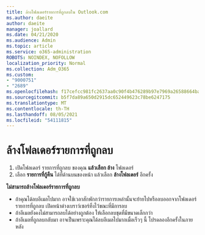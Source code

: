 ```yaml
---
title: ล้างโฟลเดอร์รายการที่ถูกลบใน Outlook.com
ms.author: daeite
author: daeite
manager: joallard
ms.date: 04/21/2020
ms.audience: Admin
ms.topic: article
ms.service: o365-administration
ROBOTS: NOINDEX, NOFOLLOW
localization_priority: Normal
ms.collection: Adm_O365
ms.custom:
- "9000751"
- "2689"
ms.openlocfilehash: f17cefcc981fc2637aa0c90f4b476289b97e7969a26588664baf67485daf5d5b
ms.sourcegitcommit: b5f7da89a650d2915dc652449623c78be6247175
ms.translationtype: MT
ms.contentlocale: th-TH
ms.lasthandoff: 08/05/2021
ms.locfileid: "54111815"
---
```

# <a name="empty-the-deleted-items-folder"></a>ล้างโฟลเดอร์รายการที่ถูกลบ

1. เปิดโฟลเดอร์ รายการที่ถูกลบ ของคุณ **แล้วเลือก ล้าง** โฟลเดอร์
2. เลือก **รายการที่กู้คืน** ได้ที่ด้านบนของหน้า แล้วเลือก **ล้างโฟลเดอร์** อีกครั้ง

**ไม่สามารถล้างโฟลเดอร์รายการที่ถูกลบ**

- ถ้าคุณได้ลบอีเมลไปมาก อาจใช้เวลาสักพักกว่ารายการเหล่านั้นจะย้ายไปหรือลบออกจากโฟลเดอร์รายการที่ถูกลบ เปิดหน้าต่างเบราว์เซอร์ทิ้งไว้ขณะที่มีการลบ
- ถ้าอีเมลยังคงไม่สามารถลบได้อย่างถูกต้อง ให้เลือกลบชุดที่มีขนาดเล็กกว่า
- ถ้าอีเมลที่ถูกลบกลับมา อาจเป็นเพราะคุณได้ลบอีเมลไปมากเมื่อเร็วๆ นี้ โปรดลองอีกครั้งในภายหลัง